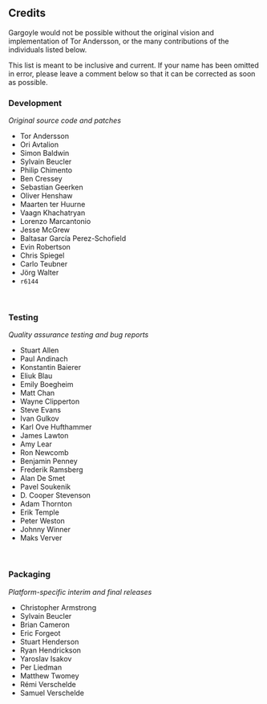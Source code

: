 ## Credits ##

Gargoyle would not be possible without the original vision and implementation of Tor Andersson, or the many contributions of the individuals listed below.

This list is meant to be inclusive and current.  If your name has been omitted in error, please leave a comment below so that it can be corrected as soon as possible.

### Development ###
_Original source code and patches_
  * Tor Andersson
  * Ori Avtalion
  * Simon Baldwin
  * Sylvain Beucler
  * Philip Chimento
  * Ben Cressey
  * Sebastian Geerken
  * Oliver Henshaw
  * Maarten ter Huurne
  * Vaagn Khachatryan
  * Lorenzo Marcantonio
  * Jesse McGrew
  * Baltasar García Perez-Schofield
  * Evin Robertson
  * Chris Spiegel
  * Carlo Teubner
  * Jörg Walter
  * `r6144`

<p><br /></p>

### Testing ###
_Quality assurance testing and bug reports_
  * Stuart Allen
  * Paul Andinach
  * Konstantin Baierer
  * Eliuk Blau
  * Emily Boegheim
  * Matt Chan
  * Wayne Clipperton
  * Steve Evans
  * Ivan Gulkov
  * Karl Ove Hufthammer
  * James Lawton
  * Amy Lear
  * Ron Newcomb
  * Benjamin Penney
  * Frederik Ramsberg
  * Alan De Smet
  * Pavel Soukenik
  * D. Cooper Stevenson
  * Adam Thornton
  * Erik Temple
  * Peter Weston
  * Johnny Winner
  * Maks Verver

<p><br /></p>

### Packaging ###
_Platform-specific interim and final releases_
  * Christopher Armstrong
  * Sylvain Beucler
  * Brian Cameron
  * Eric Forgeot
  * Stuart Henderson
  * Ryan Hendrickson
  * Yaroslav Isakov
  * Per Liedman
  * Matthew Twomey
  * Rémi Verschelde
  * Samuel Verschelde


<p><br /></p>